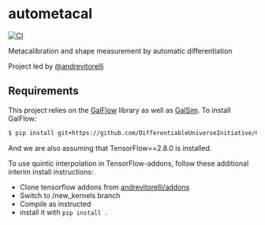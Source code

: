 # autometacal

[![CI](https://github.com/CosmoStat/autometacal/actions/workflows/main.yml/badge.svg)](https://github.com/CosmoStat/autometacal/actions/workflows/main.yml)

Metacalibration and shape measurement by automatic differentiation

Project led by [@andrevitorelli](https://github.com/andrevitorelli)


## Requirements

This project relies on the [GalFlow](https://github.com/DifferentiableUniverseInitiative/GalFlow) library as well as
[GalSim](https://github.com/GalSim-developers/GalSim). To install GalFlow:
```bash
$ pip install git+https://github.com/DifferentiableUniverseInitiative/GalFlow.git
```
And we are also assuming that TensorFlow==2.8.0 is installed.

To use quintic interpolation in TensorFlow-addons, follow these additional interim install instructions:

 - Clone tensorflow addons from [andrevitorelli/addons](https://github.com/andrevitorelli/addons)
 - Switch to /new_kernels branch
 - Compile as instructed
 - install it with ` pip install . ` 


